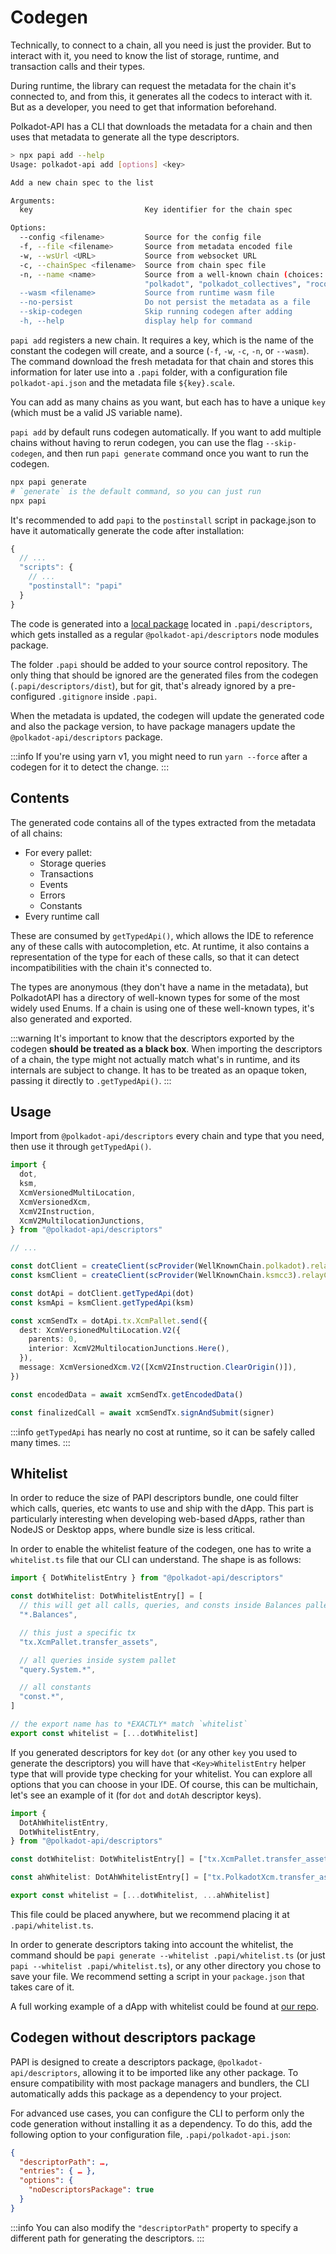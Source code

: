 # Codegen

Technically, to connect to a chain, all you need is just the provider. But to interact with it, you need to know the list of storage, runtime, and transaction calls and their types.

During runtime, the library can request the metadata for the chain it's connected to, and from this, it generates all the codecs to interact with it. But as a developer, you need to get that information beforehand.

Polkadot-API has a CLI that downloads the metadata for a chain and then uses that metadata to generate all the type descriptors.

```sh
> npx papi add --help
Usage: polkadot-api add [options] <key>

Add a new chain spec to the list

Arguments:
  key                         Key identifier for the chain spec

Options:
  --config <filename>         Source for the config file
  -f, --file <filename>       Source from metadata encoded file
  -w, --wsUrl <URL>           Source from websocket URL
  -c, --chainSpec <filename>  Source from chain spec file
  -n, --name <name>           Source from a well-known chain (choices: "ksmcc3", "paseo",
                              "polkadot", "polkadot_collectives", "rococo_v2_2", "westend2", [...]")
  --wasm <filename>           Source from runtime wasm file
  --no-persist                Do not persist the metadata as a file
  --skip-codegen              Skip running codegen after adding
  -h, --help                  display help for command
```

`papi add` registers a new chain. It requires a key, which is the name of the constant the codegen will create, and a source (`-f`, `-w`, `-c`, `-n`, or `--wasm`). The command download the fresh metadata for that chain and stores this information for later use into a `.papi` folder, with a configuration file `polkadot-api.json` and the metadata file `${key}.scale`.

You can add as many chains as you want, but each has to have a unique `key` (which must be a valid JS variable name).

`papi add` by default runs codegen automatically. If you want to add multiple chains without having to rerun codegen, you can use the flag `--skip-codegen`, and then run `papi generate` command once you want to run the codegen.

```sh
npx papi generate
# `generate` is the default command, so you can just run
npx papi
```

It's recommended to add `papi` to the `postinstall` script in package.json to have it automatically generate the code after installation:

```js
{
  // ...
  "scripts": {
    // ...
    "postinstall": "papi"
  }
}
```

The code is generated into a [local package](https://docs.npmjs.com/cli/v9/configuring-npm/package-json/#local-paths) located in `.papi/descriptors`, which gets installed as a regular `@polkadot-api/descriptors` node modules package.

The folder `.papi` should be added to your source control repository. The only thing that should be ignored are the generated files from the codegen (`.papi/descriptors/dist`), but for git, that's already ignored by a pre-configured `.gitignore` inside `.papi`.

When the metadata is updated, the codegen will update the generated code and also the package version, to have package managers update the `@polkadot-api/descriptors` package.

:::info
If you're using yarn v1, you might need to run `yarn --force` after a codegen for it to detect the change.
:::

## Contents

The generated code contains all of the types extracted from the metadata of all chains:

- For every pallet:
  - Storage queries
  - Transactions
  - Events
  - Errors
  - Constants
- Every runtime call

These are consumed by `getTypedApi()`, which allows the IDE to reference any of these calls with autocompletion, etc. At runtime, it also contains a representation of the type for each of these calls, so that it can detect incompatibilities with the chain it's connected to.

The types are anonymous (they don't have a name in the metadata), but PolkadotAPI has a directory of well-known types for some of the most widely used Enums. If a chain is using one of these well-known types, it's also generated and exported.

:::warning
It's important to know that the descriptors exported by the codegen **should be treated as a black box**. When importing the descriptors of a chain, the type might not actually match what's in runtime, and its internals are subject to change. It has to be treated as an opaque token, passing it directly to `.getTypedApi()`.
:::

## Usage

Import from `@polkadot-api/descriptors` every chain and type that you need, then use it through `getTypedApi()`.

```ts
import {
  dot,
  ksm,
  XcmVersionedMultiLocation,
  XcmVersionedXcm,
  XcmV2Instruction,
  XcmV2MultilocationJunctions,
} from "@polkadot-api/descriptors"

// ...

const dotClient = createClient(scProvider(WellKnownChain.polkadot).relayChain)
const ksmClient = createClient(scProvider(WellKnownChain.ksmcc3).relayChain)

const dotApi = dotClient.getTypedApi(dot)
const ksmApi = ksmClient.getTypedApi(ksm)

const xcmSendTx = dotApi.tx.XcmPallet.send({
  dest: XcmVersionedMultiLocation.V2({
    parents: 0,
    interior: XcmV2MultilocationJunctions.Here(),
  }),
  message: XcmVersionedXcm.V2([XcmV2Instruction.ClearOrigin()]),
})

const encodedData = await xcmSendTx.getEncodedData()

const finalizedCall = await xcmSendTx.signAndSubmit(signer)
```

:::info
`getTypedApi` has nearly no cost at runtime, so it can be safely called many times.
:::

## Whitelist

In order to reduce the size of PAPI descriptors bundle, one could filter which calls, queries, etc wants to use and ship with the dApp. This part is particularly interesting when developing web-based dApps, rather than NodeJS or Desktop apps, where bundle size is less critical.

In order to enable the whitelist feature of the codegen, one has to write a `whitelist.ts` file that our CLI can understand. The shape is as follows:

```ts
import { DotWhitelistEntry } from "@polkadot-api/descriptors"

const dotWhitelist: DotWhitelistEntry[] = [
  // this will get all calls, queries, and consts inside Balances pallet
  "*.Balances",

  // this just a specific tx
  "tx.XcmPallet.transfer_assets",

  // all queries inside system pallet
  "query.System.*",

  // all constants
  "const.*",
]

// the export name has to *EXACTLY* match `whitelist`
export const whitelist = [...dotWhitelist]
```

If you generated descriptors for key `dot` (or any other `key` you used to generate the descriptors) you will have that `<Key>WhitelistEntry` helper type that will provide type checking for your whitelist. You can explore all options that you can choose in your IDE. Of course, this can be multichain, let's see an example of it (for `dot` and `dotAh` descriptor keys).

```ts
import {
  DotAhWhitelistEntry,
  DotWhitelistEntry,
} from "@polkadot-api/descriptors"

const dotWhitelist: DotWhitelistEntry[] = ["tx.XcmPallet.transfer_assets"]

const ahWhitelist: DotAhWhitelistEntry[] = ["tx.PolkadotXcm.transfer_assets"]

export const whitelist = [...dotWhitelist, ...ahWhitelist]
```

This file could be placed anywhere, but we recommend placing it at `.papi/whitelist.ts`.

In order to generate descriptors taking into account the whitelist, the command should be `papi generate --whitelist .papi/whitelist.ts` (or just `papi --whitelist .papi/whitelist.ts`), or any other directory you chose to save your file. We recommend setting a script in your `package.json` that takes care of it.

A full working example of a dApp with whitelist could be found at [our repo](https://github.com/polkadot-api/polkadot-api/tree/main/examples/vite).

## Codegen without descriptors package

PAPI is designed to create a descriptors package, `@polkadot-api/descriptors`, allowing it to be imported like any other package. To ensure compatibility with most package managers and bundlers, the CLI automatically adds this package as a dependency to your project.

For advanced use cases, you can configure the CLI to perform only the code generation without installing it as a dependency. To do this, add the following option to your configuration file, `.papi/polkadot-api.json`:

```json
{
  "descriptorPath": …,
  "entries": { … },
  "options": {
    "noDescriptorsPackage": true
  }
}
```

:::info
You can also modify the `"descriptorPath"` property to specify a different path for generating the descriptors.
::: 
